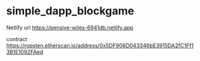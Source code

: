 # simple_dapp_blockgame

Netlify url
https://pensive-wiles-6941db.netlify.app

contract
https://ropsten.etherscan.io/address/0x5DF906D043346bE3915DA2fC1Ff13B1E1092FAed
